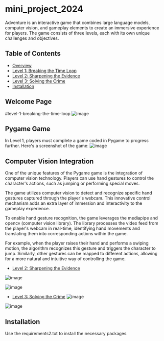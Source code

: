# mini_project_2024

Adventure is an interactive game that combines large language models, computer vision, and gameplay elements to create an immersive experience for players. The game consists of three levels, each with its own unique challenges and objectives.

## Table of Contents

- [Overview](#overview)
- [Level 1: Breaking the Time Loop](#level-1-breaking-the-time-loop)
- [Level 2: Sharpening the Evidence](#level-2-sharpening-the-evidence)
- [Level 3: Solving the Crime](#level-3-solving-the-crime)
- [Installation](#installation)

## Welcome Page
#level-1-breaking-the-time-loop
![image](https://github.com/hendraraman/mini_project_2024/assets/90880440/49d38d9f-3246-4516-a001-c15d39028cc4)


## Pygame Game

In Level 1, players must complete a game coded in Pygame to progress further. Here's a screenshot of the game:
![image](https://github.com/hendraraman/mini_project_2024/assets/90880440/81abb169-8b83-4d8e-b233-11ee47513467)

## Computer Vision Integration

One of the unique features of the Pygame game is the integration of computer vision technology. Players can use hand gestures to control the character's actions, such as jumping or performing special moves.

The game utilizes computer vision to detect and recognize specific hand gestures captured through the player's webcam. This innovative control mechanism adds an extra layer of immersion and interactivity to the gameplay experience.

To enable hand gesture recognition, the game leverages the mediapipe and opencv (computer vision library). The library processes the video feed from the player's webcam in real-time, identifying hand movements and translating them into corresponding actions within the game.

For example, when the player raises their hand and performs a swiping motion, the algorithm recognizes this gesture and triggers the character to jump. Similarly, other gestures can be mapped to different actions, allowing for a more natural and intuitive way of controlling the game.


- [Level 2: Sharpening the Evidence](#level-2-sharpening-the-evidence)

![image](https://github.com/hendraraman/mini_project_2024/assets/90880440/49b09c5a-eadd-41f6-8f79-17c1a9e3d5b0)


![image](https://github.com/hendraraman/mini_project_2024/assets/90880440/f14c2e8b-9277-4de5-9a78-52634015fd2b)


- [Level 3: Solving the Crime](#level-3-solving-the-crime)
![image](https://github.com/hendraraman/mini_project_2024/assets/90880440/7b29ccd0-face-44b3-98ed-57c714b68ee1)

![image](https://github.com/hendraraman/mini_project_2024/assets/90880440/4ddb7deb-6c80-4f7d-bffa-09de1fc4697d)


## Installation

Use the requirements2.txt to install the necessary packages
